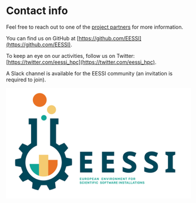 # Contact info

Feel free to reach out to one of the [project partners](partners.md) for more information.

You can find us on GitHub at [https://github.com/EESSI](https://github.com/EESSI).

To keep an eye on our activities, follow us on Twitter: [https://twitter.com/eessi_hpc](https://twitter.com/eessi_hpc).

A Slack channel is available for the EESSI community (an invitation is required
to join).

![EESSI logo](img/logos/EESSI_logo_horizontal.png)
